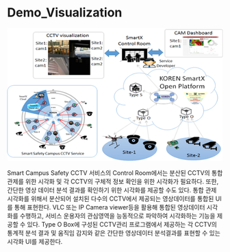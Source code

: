 # Demo_Visualization
![noname02](./public/img/noname02.png)

 Smart Campus Safety CCTV 서비스의 Control Room에서는 분산된 CCTV의 통합 관제를 위한 시각화 및 각 CCTV의 구체적 정보 확인을 위한 시각화가 필요하다. 또한, 간단한 영상 데이터 분석 결과를 확인하기 위한 시각화를 제공할 수도 있다.
 통합 관제 시각화를 위해서 분산되어 설치된 다수의 CCTV에서 제공되는 영상데이터를 통합된 UI를 통해 표현한다. VLC 또는 IP Camera viewer등을 활용해 통합된 영상데이터 시각화를 수행하고, 서비스 운용자의 관심영역을 능동적으로 파악하여 시각화하는 기능을 제공할 수 있다.
 Type O Box에 구성된 CCTV관리 프로그램에서 제공하는 각 CCTV의 통계적 분석 결과 및 움직임 감지와 같은 간단한 영상데이터 분석결과를 표현할 수 있는 시각화 UI를 제공한다.
